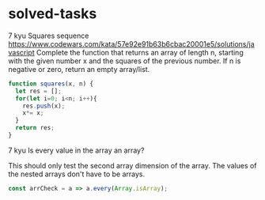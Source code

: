 # solved-tasks

7 kyu Squares sequence
https://www.codewars.com/kata/57e92e91b63b6cbac20001e5/solutions/javascript
Complete the function that returns an array of length n, 
starting with the given number x and the squares of the previous number. 
If n is negative or zero, return an empty array/list.

```javascript
function squares(x, n) {
  let res = [];
  for(let i=0; i<n; i++){
    res.push(x);
    x*= x;
  }
  return res;
}
```
7 kyu Is every value in the array an array?

This should only test the second array dimension of the array. 
The values of the nested arrays don't have to be arrays.

```javascript
const arrCheck = a => a.every(Array.isArray);
```


